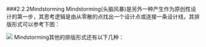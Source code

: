 ###2.2.2Mindstorming
Mindstorming(头脑风暴)是另外一种产生作为原创性设计的第一步，其思考逻辑是由从零散的点找出一个设计点或连接一条设计线，其排版形式可以参考下图：





![](http://kitpic.makebi.net/ixd/2_2.jpg)
Mindstorming其他的排版形式还有以下几种：


